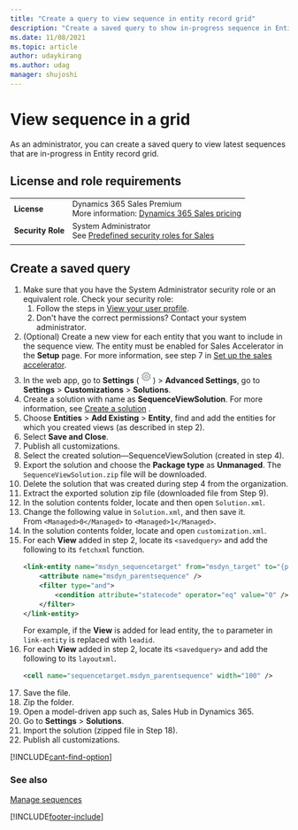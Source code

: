 ```yaml
---
title: "Create a query to view sequence in entity record grid"
description: "Create a saved query to show in-progress sequence in Entity record grid"
ms.date: 11/08/2021
ms.topic: article
author: udaykirang
ms.author: udag
manager: shujoshi
---
```


# View sequence in a grid

As an administrator, you can create a saved query to view latest sequences that are in-progress in Entity record grid.

## License and role requirements

|  | |
|-----------------------|---------|
| **License** | Dynamics 365 Sales Premium <br>More information: [Dynamics 365 Sales pricing](https://dynamics.microsoft.com/sales/pricing/) |
| **Security Role** | System Administrator <br>  See [Predefined security roles for Sales](security-roles-for-sales.md)|
|||

## Create a saved query

1.	Make sure that you have the System Administrator security role or an equivalent role. Check your security role:
    1.	Follow the steps in [View your user profile](/powerapps/user/view-your-user-profile?context=/dynamics365/context/sales-context).   
    2.	Don't have the correct permissions? Contact your system administrator.   
2.	(Optional) Create a new view for each entity that you want to include in the sequence view. The entity must be enabled for Sales Accelerator in the **Setup** page. For more information, see step 7 in [Set up the sales accelerator](enable-configure-sales-accelerator.md#set-up-the-sales-accelerator).  
3.	In the web app, go to **Settings** (![Settings.](media/gear-icon.png "Settings")) > **Advanced Settings**, go to **Settings** > **Customizations** > **Solutions**.   
4.	Create a solution with name as **SequenceViewSolution**. For more information, see [Create a solution](/powerapps/maker/canvas-apps/add-app-solution?context=/dynamics365/context/sales-context)  .   
5.	Choose **Entities** > **Add Existing** > **Entity**, find and add the entities for which you created views (as described in step 2).   
6.	Select **Save and Close**.   
7.	Publish all customizations.   
8.	Select the created solution&mdash;SequenceViewSolution (created in step 4).
9.	Export the solution and choose the **Package type** as **Unmanaged**. The ```SequenceViewSolution.zip``` file will be downloaded.
10.	Delete the solution that was created during step 4 from the organization.
11.	Extract the exported solution zip file (downloaded file from Step 9).
12.	In the solution contents folder, locate and then open ```Solution.xml```. 
13.	Change the following value in ```Solution.xml```, and then save it.  
    From ```<Managed>0</Managed>``` to ```<Managed>1</Managed>```.
14.	In the solution contents folder, locate and open ```customization.xml```.
15.	For each **View** added in step 2, locate its ```<savedquery>``` and add the following to its ```fetchxml``` function.
    ```xml
    <link-entity name="msdyn_sequencetarget" from="msdyn_target" to="{primary key of the entity}" alias="sequencetarget" link-type="outer">
        <attribute name="msdyn_parentsequence" />
        <filter type="and">
            <condition attribute="statecode" operator="eq" value="0" />
        </filter>
    </link-entity>
    ```
    For example, if the **View** is added for lead entity, the ```to``` parameter in ``link-entity`` is replaced with ```leadid```.
16.	For each **View** added in step 2, locate its ```<savedquery>``` and add the following to its ```layoutxml```.
    ```xml
    <cell name="sequencetarget.msdyn_parentsequence" width="100" />
    ```    
17.	Save the file.
18.	Zip the folder.
19.	Open a model-driven app such as, Sales Hub in Dynamics 365.
20.	Go to **Settings** > **Solutions**.
21.	Import the solution (zipped file in Step 18).
22.	Publish all customizations.

[!INCLUDE[cant-find-option](../includes/cant-find-option.md)]

### See also

[Manage sequences](create-manage-sequences.md)   


[!INCLUDE[footer-include](../includes/footer-banner.md)]

